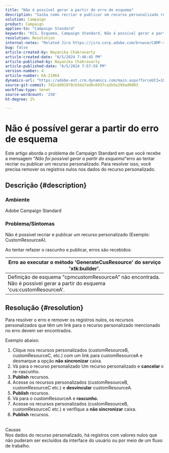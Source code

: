 ```yaml
---
title: "Não é possível gerar a partir do erro de esquema"
description: "Saiba como recriar e publicar um recurso personalizado resolvendo os erros recebidos. Remova os registros nulos nos dados de recursos personalizados."
solution: Campaign
product: Campaign
applies-to: "Campaign Standard"
keywords: "KCS, Esquema, Campaign Standard, Não é possível gerar a partir de erro de esquema"
resolution: Resolution
internal-notes: "Related Jira https://jira.corp.adobe.com/browse/CAMP-48246"
bug: false
article-created-by: Nayanika Chakravarty
article-created-date: "6/5/2024 7:46:45 PM"
article-published-by: Nayanika Chakravarty
article-published-date: "6/5/2024 7:57:59 PM"
version-number: 4
article-number: KA-21964
dynamics-url: "https://adobe-ent.crm.dynamics.com/main.aspx?forceUCI=1&pagetype=entityrecord&etn=knowledgearticle&id=59eaea54-7423-ef11-840b-6045bd006b25"
source-git-commit: 7d2cdd91979cb3da7ad9c6937ca2b5e299ad0903
workflow-type: tm+mt
source-wordcount: '258'
ht-degree: 2%

---
```


# Não é possível gerar a partir do erro de esquema


Este artigo aborda o problema de Campaign Standard em que você recebe a mensagem &quot;*Não foi possível gerar a partir do esquema*&quot;erro ao tentar recriar ou publicar um recurso personalizado. Para resolver isso, você precisa remover os registros nulos nos dados do recurso personalizado.

## Descrição {#description}


### Ambiente

Adobe Campaign Standard

### Problema/Sintomas

Não é possível recriar e publicar um recurso personalizado (Exemplo: CustomResourceA).

Ao tentar refazer o rascunho e publicar, erros são recebidos:


| Erro ao executar o método &#39;GenerateCusResource&#39; do serviço &#39;xtk:builder&#39;. |
| --- |
| Definição de esquema &quot;cpmcustomResourceA&quot; não encontrada. Não é possível gerar a partir do esquema &#39;cus:customResourceA&#39;. |





## Resolução {#resolution}


Para resolver o erro e remover os registros nulos,<b> </b>os recursos personalizados que têm um link para o recurso personalizado mencionado no erro devem ser encontrados.

Exemplo abaixo:

1. Clique nos recursos personalizados (customResourceB, customResourceC, etc.) com um link para customResourceA e desmarque a opção <b>não sincronizar</b> caixa.
2. Vá para o recurso personalizado Um recurso personalizado e <b>cancelar </b>o re-rascunho.
3. <b>Publish</b> recursos.
4. Acesse os recursos personalizados (customResourceB, customResourceC etc.) e <b>desvincular</b> customResourceA.
5. <b>Publish</b> recursos.
6. Vá para o customResourceA e <b>rascunho.</b>
7. Acesse os recursos personalizados (customResourceB, customResourceC etc.) e verifique a <b>não sincronizar</b> caixa.
8. <b>Publish</b> recursos.

<br>Causas <br>
Nos dados do recurso personalizado, há registros com valores nulos que não puderam ser excluídos da interface do usuário ou por meio de um fluxo de trabalho.
